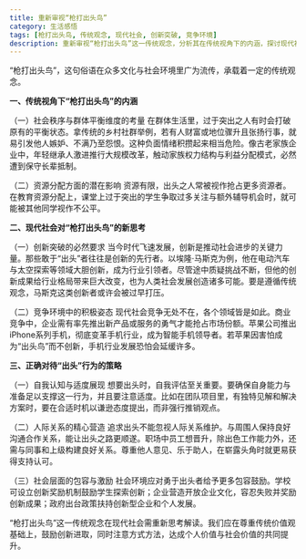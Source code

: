 ```yaml
---
title: 重新审视“枪打出头鸟”
category: 生活感悟
tags: [枪打出头鸟, 传统观念, 现代社会, 创新突破, 竞争环境]
description: 重新审视“枪打出头鸟”这一传统观念，分析其在传统视角下的内涵，探讨现代社会对其的新思考，阐述正确对待“出头”行为的策略，强调在尊重传统价值观基础上鼓励创新进取的重要性。
---
```


“枪打出头鸟”，这句俗语在众多文化与社会环境里广为流传，承载着一定的传统观念。

**一、传统视角下“枪打出头鸟”的内涵**

（一）社会秩序与群体平衡维度的考量
在群体生活里，过于突出之人有时会打破原有的平衡状态。拿传统的乡村社群举例，若有人财富或地位骤升且张扬行事，就易引发他人嫉妒、不满乃至怨恨。这种负面情绪积攒起来相当危险。像古老家族企业中，年轻继承人激进推行大规模改革，触动家族权力结构与利益分配模式，必然遭到保守长辈抵制。

（二）资源分配方面的潜在影响
资源有限，出头之人常被视作抢占更多资源者。在教育资源分配上，课堂上过于突出的学生争取过多关注与额外辅导机会时，就可能被其他同学视作不公平。

**二、现代社会对“枪打出头鸟”的新思考**

（一）创新突破的必然要求
当今时代飞速发展，创新是推动社会进步的关键力量。那些敢于“出头”者往往是创新的先行者。以埃隆·马斯克为例，他在电动汽车与太空探索等领域大胆创新，成为行业引领者。尽管途中质疑挑战不断，但他的创新成果给行业格局带来巨大改变，也为人类社会发展创造诸多可能。要是遵循传统观念，马斯克这类创新者或许会被过早打压。

（二）竞争环境中的积极姿态
现代社会竞争无处不在，各个领域皆是如此。商业竞争中，企业需有率先推出新产品或服务的勇气才能抢占市场份额。苹果公司推出iPhone系列手机，彻底变革手机行业，成为智能手机领导者。若苹果因害怕成为“出头鸟”而不创新，手机行业发展恐怕会延缓许多。

**三、正确对待“出头”行为的策略**

（一）自我认知与适度展现
想要出头时，自我评估至关重要。要确保自身能力与准备足以支撑这一行为，并且要注意适度。比如在团队项目里，有独特见解和解决方案时，要在合适时机以谦逊态度提出，而非强行推销观点。

（二）人际关系的精心营造
追求出头不能忽视人际关系维护。与周围人保持良好沟通合作关系，能让出头之路更顺遂。职场中员工想晋升，除出色工作能力外，还需与同事和上级构建良好关系。尊重他人意见、乐于助人，在崭露头角时就更易获得支持认可。

（三）社会层面的包容与激励
社会环境应对勇于出头者给予更多包容鼓励。学校可设立创新奖励机制鼓励学生探索创新；企业营造开放企业文化，容忍失败并奖励创新成果；政府出台政策扶持创新型企业和个人发展。

“枪打出头鸟”这一传统观念在现代社会需重新思考解读。我们应在尊重传统价值观基础上，鼓励创新进取，同时注意方式方法，达成个人价值与社会价值的共同提升。